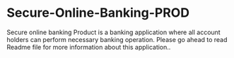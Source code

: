 # Secure-Online-Banking-PROD
Secure online banking Product is a banking application where all account holders can perform necessary banking operation. Please go ahead to read Readme file for more information about this application..
